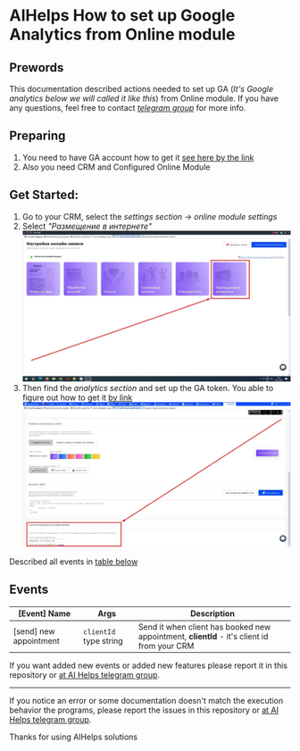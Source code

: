 # AIHelps How to set up Google Analytics from Online module

## Prewords

This documentation described actions needed to set up GA (_It's Google analytics below we will called it like this_) from Online module.
If you have any questions, feel free to contact _[telegram group](https://t.me/joinchat/EVNM_kgTp_iDmHv0Z-1npg)_ for more info.

## Preparing

1. You need to have GA account how to get it [see here by the link](https://support.google.com/analytics/answer/10089681?hl=ru&ref_topic=9143232)
2. Also you need CRM and Configured Online Module

## Get Started:

1. Go to your CRM, select the _settings section -> online module settings_
2. Select _"Размещение в интернете"_
   <img src="https://raw.githubusercontent.com/AIHelpsSoft/documentations/master/images/how_to_use_analytics_from_online_module_img1.jpg" />
3. Then find the _analytics section_ and set up the GA token. You able to figure out how to get it [by link](https://support.google.com/analytics/answer/9310895)
   <img src="https://raw.githubusercontent.com/AIHelpsSoft/documentations/master/images/how_to_use_analytics_from_online_module_img3.jpg" />

Described all events in [table below](#events)

## Events <a name="events"></a>

| [Event] Name           | Args                   | Description                                                                                 |
| ---------------------- | ---------------------- | ------------------------------------------------------------------------------------------- |
| [send] new appointment | `clientId` type string | Send it when client has booked new appointment, **clientId** - it's client id from your CRM |

If you want added new events or added new features
please report it in this repository or [at AI Helps telegram group](https://t.me/joinchat/EVNM_kgTp_iDmHv0Z-1npg).

---

If you notice an error or some documentation doesn't match the execution behavior the programs,
please report the issues in this repository or [at AI Helps telegram group](https://t.me/joinchat/EVNM_kgTp_iDmHv0Z-1npg).

Thanks for using AIHelps solutions
